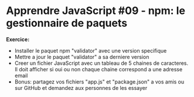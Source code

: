 # Apprendre JavaScript #09 - npm: le gestionnaire de paquets

**Exercice:**
- Installer le paquet npm "validator" avec une version specifique
- Mettre a jour le paquet "validator" a sa derniere version
- Creer un fichier JavaScript avec un tableau de 5 chaines de caracteres. Il doit afficher si oui ou non chaque chaine correspond a une adresse email
- Bonus: partagez vos fichiers "app.js" et "package.json" a vos amis ou sur GitHub et demandez aux personnes de les essayer

